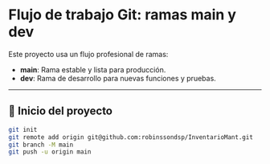 # Flujo de trabajo Git: ramas main y dev

Este proyecto usa un flujo profesional de ramas:

- **main**: Rama estable y lista para producción.
- **dev**: Rama de desarrollo para nuevas funciones y pruebas.

---

## 🚀 Inicio del proyecto

```bash
git init
git remote add origin git@github.com:robinssondsp/InventarioMant.git
git branch -M main
git push -u origin main
